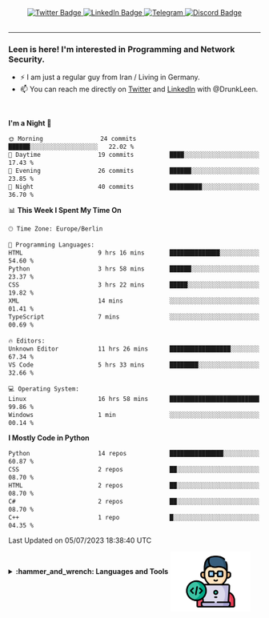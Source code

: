 <div id="badges" align="center">
  <a href="https://twitter.com/DrunkLeen">
    <img src="https://img.shields.io/badge/Twitter-blue?style=for-the-badge&logo=twitter&logoColor=white" alt="Twitter Badge"/>
  </a>
  <a href="https://www.instagram.com/reza.df.x">  
    <img src="https://img.shields.io/badge/LinkedIn-skyblue?style=for-the-badge&logo=LinkedIn&logoColor=black" alt="LinkedIn Badge"/>
  </a>
  <a href="http://telegram.me/rezadfx">
    <img src="https://img.shields.io/badge/Telegram-white?style=for-the-badge&logo=telegram&logoColor=blue" alt=Telegram Badge"/>
  </a>
  <a href="https://twitter.com/DrunkLeen">
    <img src="https://img.shields.io/badge/Discord-gray?style=for-the-badge&logo=discord&logoColor=white" alt="Discord Badge"/>
  </a>
  <br>
  <img src="https://komarev.com/ghpvc/?username=drunkleen&style=flat-square&color=red" alt=""/>
</div>


---


### <summary><b> Leen is here! I'm interested in Programming and Network Security.</b></summary>

- :zap: I am just a regular guy from Iran / Living in Germany.
- :mailbox: You can reach me directly on [Twitter](https://twitter.com/DrunkLeen) and [LinkedIn](https://www.linkedin.com/in/drunkleen/) with @DrunkLeen.

<br>

<!-- <details>
<summary><b>:gear: &nbsp;Git statistics</b></summary>
<br>

[![Top Langs](https://github-readme-stats.vercel.app/api/top-langs/?username=drunkleen&layout=compact&theme=github_dark#gh-dark-mode-only)](https://github.com/drunkleen/github-readme-stats)
[![Top Langs](https://github-readme-stats.vercel.app/api/top-langs/?username=drunkleen&layout=compact&theme=vue#gh-light-mode-only)](https://github.com/drunkleen/github-readme-stats)
[![DrunkLeen's GitHub stats-Dark](https://github-readme-stats.vercel.app/api?username=drunkleen&show_icons=true&theme=github_dark#gh-dark-mode-only)](https://github.com/drunkleen/)
[![DrunkLeen's GitHub stats-Light](https://github-readme-stats.vercel.app/api?username=drunkleen&show_icons=true&theme=vue#gh-light-mode-only)](https://github.com/drunkleen/github-readme-stats)
[![willianrod's wakatime stats](https://github-readme-stats.vercel.app/api/wakatime?username=drunkleen&theme=github_dark#gh-dark-mode-only)](https://github.com/drunkleen/github-readme-stats)
[![willianrod's wakatime stats](https://github-readme-stats.vercel.app/api/wakatime?username=drunkleen&layout=compact&theme=vue#gh-light-mode-only)](https://github.com/drunkleen/github-readme-stats)

</details> -->


<!--START_SECTION:waka-->
**I'm a Night 🦉** 

```text
🌞 Morning                24 commits          ██████░░░░░░░░░░░░░░░░░░░   22.02 % 
🌆 Daytime                19 commits          ████░░░░░░░░░░░░░░░░░░░░░   17.43 % 
🌃 Evening                26 commits          ██████░░░░░░░░░░░░░░░░░░░   23.85 % 
🌙 Night                  40 commits          █████████░░░░░░░░░░░░░░░░   36.70 % 
```


📊 **This Week I Spent My Time On** 

```text
🕑︎ Time Zone: Europe/Berlin

💬 Programming Languages: 
HTML                     9 hrs 16 mins       ██████████████░░░░░░░░░░░   54.60 % 
Python                   3 hrs 58 mins       ██████░░░░░░░░░░░░░░░░░░░   23.37 % 
CSS                      3 hrs 22 mins       █████░░░░░░░░░░░░░░░░░░░░   19.82 % 
XML                      14 mins             ░░░░░░░░░░░░░░░░░░░░░░░░░   01.41 % 
TypeScript               7 mins              ░░░░░░░░░░░░░░░░░░░░░░░░░   00.69 % 

🔥 Editors: 
Unknown Editor           11 hrs 26 mins      █████████████████░░░░░░░░   67.34 % 
VS Code                  5 hrs 33 mins       ████████░░░░░░░░░░░░░░░░░   32.66 % 

💻 Operating System: 
Linux                    16 hrs 58 mins      █████████████████████████   99.86 % 
Windows                  1 min               ░░░░░░░░░░░░░░░░░░░░░░░░░   00.14 % 
```

**I Mostly Code in Python** 

```text
Python                   14 repos            ███████████████░░░░░░░░░░   60.87 % 
CSS                      2 repos             ██░░░░░░░░░░░░░░░░░░░░░░░   08.70 % 
HTML                     2 repos             ██░░░░░░░░░░░░░░░░░░░░░░░   08.70 % 
C#                       2 repos             ██░░░░░░░░░░░░░░░░░░░░░░░   08.70 % 
C++                      1 repo              █░░░░░░░░░░░░░░░░░░░░░░░░   04.35 % 
```




 Last Updated on 05/07/2023 18:38:40 UTC
<!--END_SECTION:waka-->

<img align='right' height='120' style="margin-right:20px" src='assets/img/programmer.png' alt='Programmer'>


<p align="center">
<br>


<details>
 <summary><b>:hammer_and_wrench: Languages and Tools</b></summary><br>
<p align="center">

[![My Skills](https://skillicons.dev/icons?i=git,github,python,fastapi,django,flask,linux,stackoverflow,vscode,idea,docker,postgres,postman,ps,ae,pr,au&perline=9)](https://github.com/drunkleen/)

</details>
